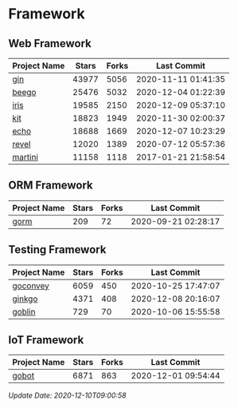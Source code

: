 # Framework

## Web Framework
| Project Name | Stars | Forks | Last Commit |
| ------------ | ----- | ----- | ----------- |
| [gin](https://github.com/gin-gonic/gin) | 43977 | 5056 | 2020-11-11 01:41:35 |
| [beego](https://github.com/astaxie/beego) | 25476 | 5032 | 2020-12-04 01:22:39 |
| [iris](https://github.com/kataras/iris) | 19585 | 2150 | 2020-12-09 05:37:10 |
| [kit](https://github.com/go-kit/kit) | 18823 | 1949 | 2020-11-30 02:00:37 |
| [echo](https://github.com/labstack/echo) | 18688 | 1669 | 2020-12-07 10:23:29 |
| [revel](https://github.com/revel/revel) | 12020 | 1389 | 2020-07-12 05:57:36 |
| [martini](https://github.com/go-martini/martini) | 11158 | 1118 | 2017-01-21 21:58:54 |

## ORM Framework
| Project Name | Stars | Forks | Last Commit |
| ------------ | ----- | ----- | ----------- |
| [gorm](https://github.com/jinzhu/gorm) | 209 | 72 | 2020-09-21 02:28:17 |

## Testing Framework
| Project Name | Stars | Forks | Last Commit |
| ------------ | ----- | ----- | ----------- |
| [goconvey](https://github.com/smartystreets/goconvey) | 6059 | 450 | 2020-10-25 17:47:07 |
| [ginkgo](https://github.com/onsi/ginkgo) | 4371 | 408 | 2020-12-08 20:16:07 |
| [goblin](https://github.com/franela/goblin) | 729 | 70 | 2020-10-06 15:55:58 |

## IoT Framework
| Project Name | Stars | Forks | Last Commit |
| ------------ | ----- | ----- | ----------- |
| [gobot](https://github.com/hybridgroup/gobot) | 6871 | 863 | 2020-12-01 09:54:44 |

*Update Date: 2020-12-10T09:00:58*